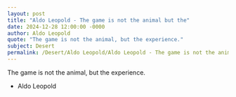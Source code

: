 ```yaml
---
layout: post
title: "Aldo Leopold - The game is not the animal but the"
date: 2024-12-28 12:00:00 -0000
author: Aldo Leopold
quote: "The game is not the animal, but the experience."
subject: Desert
permalink: /Desert/Aldo Leopold/Aldo Leopold - The game is not the animal but the
---
```


The game is not the animal, but the experience.

- Aldo Leopold
